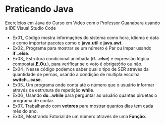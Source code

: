 # Praticando Java
 Exercícios em Java do Curso em Vídeo com o Professor Guanabara usando a IDE Visual Studio Code
 
 - Ex01_ Código mostra informações do sistema como hora, idioma e data e como importar pacotes como o **java.util** e **java.awt**.
 - Ex02_ Programa para mostrar se um número é Par ou Impar usando **if**...**else**.
 - Ex03_ Estrutura condicional aninhada (**if...else**) e expressão lógica composta(**.E.Ou.**), para verificar se o voto é obrigatório ou não.
 - Ex04_ Nesse código podemos saber qual o tipo de SER através da quantidade de pernas, usando a condição de multipla escolha **switch**...**case**.
 - Ex05_ Um programa onde conta até o número que o usuário informar através da estrutura de repetição **while**.
 - Ex06_ Usando **do**...**while** para perguntar ao usuário quantas piruetas o programa de contar.
 - Ex07_ Trabalhando com **vetores** para mostrar quantos dias tem cada mês do ano.
 - Ex08_ Mostrando Fatorial de um número através de uma **Função**.
  
 

